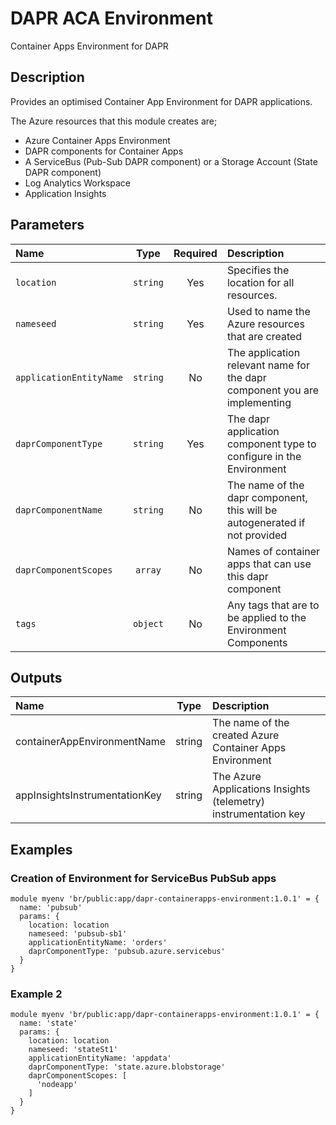 # DAPR ACA Environment

Container Apps Environment for DAPR

## Description

Provides an optimised Container App Environment for DAPR applications.

The Azure resources that this module creates are;

- Azure Container Apps Environment
- DAPR components for Container Apps
- A ServiceBus (Pub-Sub DAPR component) or a Storage Account (State DAPR component)
- Log Analytics Workspace
- Application Insights

## Parameters

| Name                    | Type     | Required | Description                                                                |
| :---------------------- | :------: | :------: | :------------------------------------------------------------------------- |
| `location`              | `string` | Yes      | Specifies the location for all resources.                                  |
| `nameseed`              | `string` | Yes      | Used to name the Azure resources that are created                          |
| `applicationEntityName` | `string` | No       | The application relevant name for the dapr component you are implementing  |
| `daprComponentType`     | `string` | Yes      | The dapr application component type to configure in the Environment        |
| `daprComponentName`     | `string` | No       | The name of the dapr component, this will be autogenerated if not provided |
| `daprComponentScopes`   | `array`  | No       | Names of container apps that can use this dapr component                   |
| `tags`                  | `object` | No       | Any tags that are to be applied to the Environment Components              |

## Outputs

| Name                          | Type   | Description                                                     |
| :---------------------------- | :----: | :-------------------------------------------------------------- |
| containerAppEnvironmentName   | string | The name of the created Azure Container Apps Environment        |
| appInsightsInstrumentationKey | string | The Azure Applications Insights (telemetry) instrumentation key |

## Examples

### Creation of Environment for ServiceBus PubSub apps

```bicep
module myenv 'br/public:app/dapr-containerapps-environment:1.0.1' = {
  name: 'pubsub'
  params: {
    location: location
    nameseed: 'pubsub-sb1'
    applicationEntityName: 'orders'
    daprComponentType: 'pubsub.azure.servicebus'
  }
}
```

### Example 2

```bicep
module myenv 'br/public:app/dapr-containerapps-environment:1.0.1' = {
  name: 'state'
  params: {
    location: location
    nameseed: 'stateSt1'
    applicationEntityName: 'appdata'
    daprComponentType: 'state.azure.blobstorage'
    daprComponentScopes: [
      'nodeapp'
    ]
  }
}
```